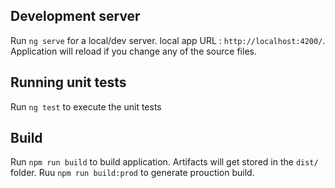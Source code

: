 ## Development server

Run `ng serve` for a local/dev server. 
local app URL : `http://localhost:4200/`.
Application will reload if you change any of the source files.

## Running unit tests

Run `ng test` to execute the unit tests 

## Build

Run `npm run build` to build application.
Artifacts will get stored in the `dist/` folder.
Ruu `npm run build:prod` to generate prouction build.
